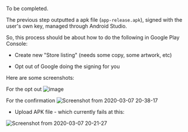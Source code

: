 To be completed.

The previous step outputted a apk file (`app-release.apk`), signed with the user's own key, managed through Android Studio.

So, this process should be about how to do the following in Google Play Console:

- Create new "Store listing" (needs some copy, some artwork, etc)

- Opt out of Google doing the signing for you

Here are some screenshots:

For the opt out
![image](https://user-images.githubusercontent.com/59374467/76145882-e96f0100-60b3-11ea-91f9-9506eb7befa9.png)

For the confirmation
![Screenshot from 2020-03-07 20-38-17](https://user-images.githubusercontent.com/59374467/76145857-be84ad00-60b3-11ea-9967-af2a926479ec.png)

- Upload APK file - which currently fails at this:

![Screenshot from 2020-03-07 20-21-27](https://user-images.githubusercontent.com/59374467/76145851-b9276280-60b3-11ea-9802-dda1eef156a5.png)
